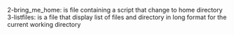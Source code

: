 2-bring_me_home: is file containing a script that change to home directory
3-listfiles: is a file that display list of files and directory in long format for the current working directory
